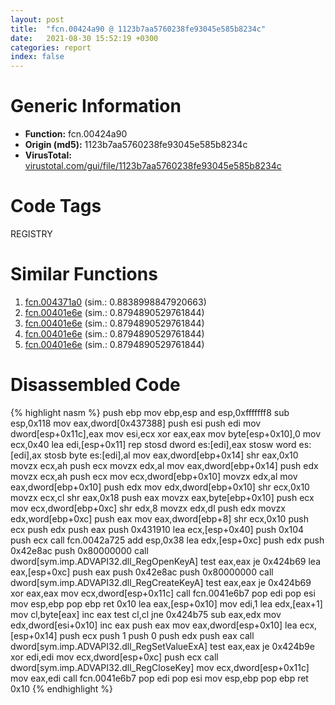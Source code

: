 ```yaml
---
layout: post
title:  "fcn.00424a90 @ 1123b7aa5760238fe93045e585b8234c"
date:   2021-08-30 15:52:19 +0300
categories: report
index: false
---
```


# Generic Information
- **Function:** fcn.00424a90
- **Origin (md5):** 1123b7aa5760238fe93045e585b8234c
- **VirusTotal:** [virustotal.com/gui/file/1123b7aa5760238fe93045e585b8234c][virustotal_ref]

# Code Tags
<span class="tag" id="REGISTRY">REGISTRY</span>


# Similar Functions

1. [fcn.004371a0][similar_1_ref] (sim.: 0.8838998847920663)
2. [fcn.00401e6e][similar_2_ref] (sim.: 0.8794890529761844)
3. [fcn.00401e6e][similar_3_ref] (sim.: 0.8794890529761844)
4. [fcn.00401e6e][similar_4_ref] (sim.: 0.8794890529761844)
5. [fcn.00401e6e][similar_5_ref] (sim.: 0.8794890529761844)


# Disassembled Code

{% highlight nasm %}
push ebp
mov ebp,esp
and esp,0xfffffff8
sub esp,0x118
mov eax,dword[0x437388]
push esi
push edi
mov dword[esp+0x11c],eax
mov esi,ecx
xor eax,eax
mov byte[esp+0x10],0
mov ecx,0x40
lea edi,[esp+0x11]
rep stosd dword es:[edi],eax
stosw word es:[edi],ax
stosb byte es:[edi],al
mov eax,dword[ebp+0x14]
shr eax,0x10
movzx ecx,ah
push ecx
movzx edx,al
mov eax,dword[ebp+0x14]
push edx
movzx ecx,ah
push ecx
mov ecx,dword[ebp+0x10]
movzx edx,al
mov eax,dword[ebp+0x10]
push edx
mov edx,dword[ebp+0x10]
shr ecx,0x10
movzx ecx,cl
shr eax,0x18
push eax
movzx eax,byte[ebp+0x10]
push ecx
mov ecx,dword[ebp+0xc]
shr edx,8
movzx edx,dl
push edx
movzx edx,word[ebp+0xc]
push eax
mov eax,dword[ebp+8]
shr ecx,0x10
push ecx
push edx
push eax
push 0x431910
lea ecx,[esp+0x40]
push 0x104
push ecx
call fcn.0042a725
add esp,0x38
lea edx,[esp+0xc]
push edx
push 0x42e8ac
push 0x80000000
call dword[sym.imp.ADVAPI32.dll_RegOpenKeyA]
test eax,eax
je 0x424b69
lea eax,[esp+0xc]
push eax
push 0x42e8ac
push 0x80000000
call dword[sym.imp.ADVAPI32.dll_RegCreateKeyA]
test eax,eax
je 0x424b69
xor eax,eax
mov ecx,dword[esp+0x11c]
call fcn.0041e6b7
pop edi
pop esi
mov esp,ebp
pop ebp
ret 0x10
lea eax,[esp+0x10]
mov edi,1
lea edx,[eax+1]
mov cl,byte[eax]
inc eax
test cl,cl
jne 0x424b75
sub eax,edx
mov edx,dword[esi+0x10]
inc eax
push eax
mov eax,dword[esp+0x10]
lea ecx,[esp+0x14]
push ecx
push 1
push 0
push edx
push eax
call dword[sym.imp.ADVAPI32.dll_RegSetValueExA]
test eax,eax
je 0x424b9e
xor edi,edi
mov ecx,dword[esp+0xc]
push ecx
call dword[sym.imp.ADVAPI32.dll_RegCloseKey]
mov ecx,dword[esp+0x11c]
mov eax,edi
call fcn.0041e6b7
pop edi
pop esi
mov esp,ebp
pop ebp
ret 0x10
{% endhighlight %}


[similar_1_ref]: /report/fcn.004371a0@4fe6510221c33bf023f6abed461fc13f
[similar_2_ref]: /report/fcn.00401e6e@3d7f25d788af3e7f7707a736ac852465
[similar_3_ref]: /report/fcn.00401e6e@e3d061f479f25b8f541d0905c967999c
[similar_4_ref]: /report/fcn.00401e6e@7307643b343733b7fbd7b4b4fb482515
[similar_5_ref]: /report/fcn.00401e6e@6e426bd8e348fab7a17ba317fb0f2d87
[virustotal_ref]: https://www.virustotal.com/gui/file/1123b7aa5760238fe93045e585b8234c